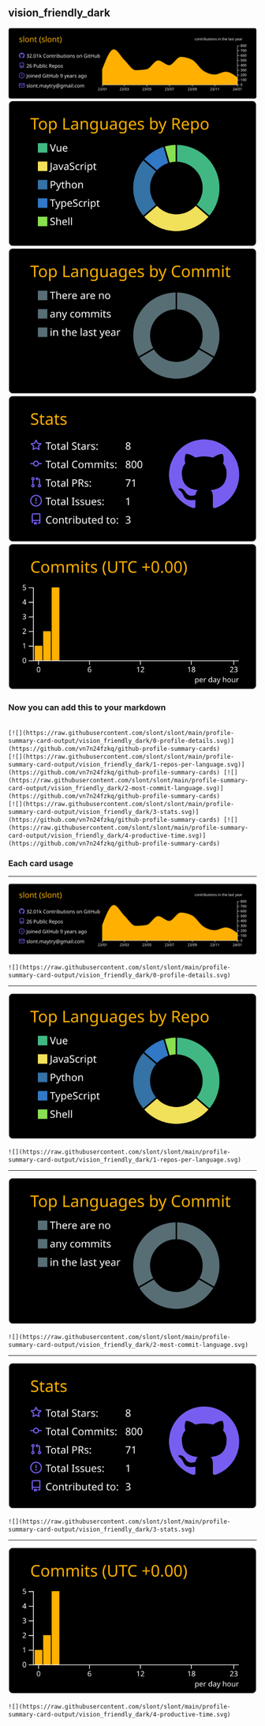 ## vision_friendly_dark

[![](./0-profile-details.svg)](https://github.com/vn7n24fzkq/github-profile-summary-cards)
[![](./1-repos-per-language.svg)](https://github.com/vn7n24fzkq/github-profile-summary-cards) [![](./2-most-commit-language.svg)](https://github.com/vn7n24fzkq/github-profile-summary-cards)
[![](./3-stats.svg)](https://github.com/vn7n24fzkq/github-profile-summary-cards) [![](./4-productive-time.svg)](https://github.com/vn7n24fzkq/github-profile-summary-cards)
### Now you can add this to your markdown
```

[![](https://raw.githubusercontent.com/slont/slont/main/profile-summary-card-output/vision_friendly_dark/0-profile-details.svg)](https://github.com/vn7n24fzkq/github-profile-summary-cards)
[![](https://raw.githubusercontent.com/slont/slont/main/profile-summary-card-output/vision_friendly_dark/1-repos-per-language.svg)](https://github.com/vn7n24fzkq/github-profile-summary-cards) [![](https://raw.githubusercontent.com/slont/slont/main/profile-summary-card-output/vision_friendly_dark/2-most-commit-language.svg)](https://github.com/vn7n24fzkq/github-profile-summary-cards)
[![](https://raw.githubusercontent.com/slont/slont/main/profile-summary-card-output/vision_friendly_dark/3-stats.svg)](https://github.com/vn7n24fzkq/github-profile-summary-cards) [![](https://raw.githubusercontent.com/slont/slont/main/profile-summary-card-output/vision_friendly_dark/4-productive-time.svg)](https://github.com/vn7n24fzkq/github-profile-summary-cards)

```

### Each card usage
---

![](./0-profile-details.svg)

```
![](https://raw.githubusercontent.com/slont/slont/main/profile-summary-card-output/vision_friendly_dark/0-profile-details.svg)
```

    

---

![](./1-repos-per-language.svg)

```
![](https://raw.githubusercontent.com/slont/slont/main/profile-summary-card-output/vision_friendly_dark/1-repos-per-language.svg)
```

    

---

![](./2-most-commit-language.svg)

```
![](https://raw.githubusercontent.com/slont/slont/main/profile-summary-card-output/vision_friendly_dark/2-most-commit-language.svg)
```

    

---

![](./3-stats.svg)

```
![](https://raw.githubusercontent.com/slont/slont/main/profile-summary-card-output/vision_friendly_dark/3-stats.svg)
```

    

---

![](./4-productive-time.svg)

```
![](https://raw.githubusercontent.com/slont/slont/main/profile-summary-card-output/vision_friendly_dark/4-productive-time.svg)
```

    
